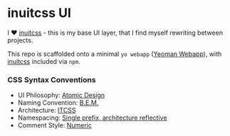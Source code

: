 # inuitcss UI

I ♥ [inuitcss](https://github.com/inuitcss/inuitcss) - this is my base UI layer, that I find myself rewriting between projects.

This repo is scaffolded onto a minimal `yo webapp` ([Yeoman Webapp](https://github.com/yeoman/generator-webapp)), with [inuitcss](https://github.com/inuitcss/inuitcss) included via `npm`.

### CSS Syntax Conventions

- UI Philosophy: [Atomic Design](http://bradfrost.com/blog/post/atomic-web-design/)
- Naming Convention: [B.E.M.](https://css-tricks.com/bem-101/)
- Architecture: [ITCSS](https://github.com/inuitcss/inuitcss/blob/develop/README.md#css-directory-structure)
- Namespacing: [Single prefix, architecture reflective](https://csswizardry.com/2015/03/more-transparent-ui-code-with-namespaces/)
- Comment Style: [Numeric](http://cssguidelin.es/#commenting)
